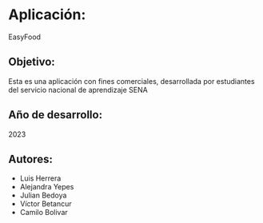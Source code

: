# Aplicación: 
EasyFood
## Objetivo:
Esta es una aplicación con fines comerciales, desarrollada por estudiantes del servicio nacional de aprendizaje SENA
## Año de desarrollo:
2023
## Autores:
- Luis Herrera
- Alejandra Yepes
- Julian Bedoya
- Víctor Betancur
- Camilo Bolivar
